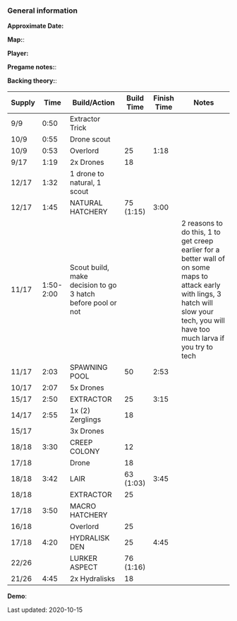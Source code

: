 ### General information

**Approximate Date:** 

**Map:**: 

**Player:** 

**Pregame notes:**:  

**Backing theory:**: 

 Supply | Time | Build/Action | Build Time | Finish Time | Notes
 -------|------|-------|------------|-------------|------ 
|9/9|0:50|Extractor Trick||
|10/9|0:55|Drone scout||
|10/9|0:53|Overlord|25|1:18
|9/17|1:19|2x Drones|18|
|12/17|1:32|1 drone to natural, 1 scout||
|12/17|1:45|NATURAL HATCHERY|75 (1:15)|3:00
|11/17|1:50-2:00|Scout build, make decision to go 3 hatch before pool or not|||2 reasons to do this, 1 to get creep earlier for a better wall of on some maps to attack early with lings, 3 hatch will slow your tech, you will have too much larva if you try to tech
|11/17|2:03|SPAWNING POOL|50|2:53
|10/17|2:07|5x Drones||
|15/17|2:50|EXTRACTOR|25|3:15
|14/17|2:55|1x (2) Zerglings|18|
|15/17||3x Drones||
|18/18|3:30|CREEP COLONY|12|
|17/18||Drone|18|
|18/18|3:42|LAIR|63 (1:03)|3:45
|18/18||EXTRACTOR|25|
|17/18|3:50|MACRO HATCHERY||
|16/18||Overlord|25|
|17/18|4:20|HYDRALISK DEN|25|4:45
|22/26||LURKER ASPECT|76 (1:16)|
|21/26|4:45|2x Hydralisks|18|

**Demo**: 

Last updated: 2020-10-15
